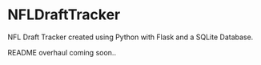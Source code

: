 # NFLDraftTracker
NFL Draft Tracker created using Python with Flask and a SQLite Database.

README overhaul coming soon..


